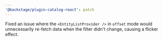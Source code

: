 ```yaml
---
'@backstage/plugin-catalog-react': patch
---
```


Fixed an issue where the `<EntityListProvider />` in `offset` mode would unnecessarily re-fetch data when the filter didn't change, causing a flicker effect.
